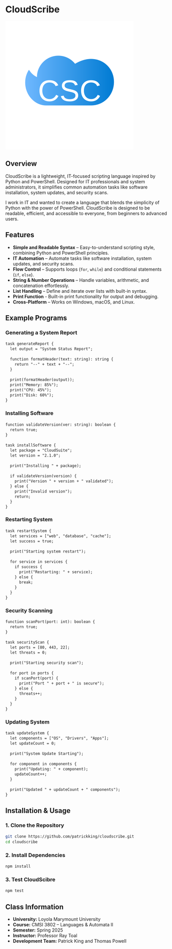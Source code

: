 # CloudScribe

![CloudScribe Logo](docs/logo.svg)

## Overview

CloudScribe is a lightweight, IT-focused scripting language inspired by Python and PowerShell. Designed for IT professionals and system administrators, it simplifies common automation tasks like software installation, system updates, and security scans. 

I work in IT and wanted to create a language that blends the simplicity of Python with the power of PowerShell. CloudScribe is designed to be readable, efficient, and accessible to everyone, from beginners to advanced users.

## Features

- **Simple and Readable Syntax** – Easy-to-understand scripting style, combining Python and PowerShell principles.
- **IT Automation** – Automate tasks like software installation, system updates, and security scans.
- **Flow Control** – Supports loops (`for`, `while`) and conditional statements (`if`, `else`).
- **String & Number Operations** – Handle variables, arithmetic, and concatenation effortlessly.
- **List Handling** – Define and iterate over lists with built-in syntax.
- **Print Function** - Built-in print functionality for output and debugging.
- **Cross-Platform** – Works on Windows, macOS, and Linux.

## Example Programs

### **Generating a System Report**

```csc
task generateReport {
  let output = "System Status Report";
  
  function formatHeader(text: string): string {
    return "--" + text + "--";
  }
  
  print(formatHeader(output));
  print("Memory: 85%");
  print("CPU: 45%");
  print("Disk: 60%");
}
```

### **Installing Software**

```csc
function validateVersion(ver: string): boolean {
  return true;
}

task installSoftware {
  let package = "CloudSuite";
  let version = "2.1.0";
  
  print("Installing " + package);
  
  if validateVersion(version) {
    print("Version " + version + " validated");
  } else {
    print("Invalid version");
    return;
  }
}
```

### **Restarting System**

```csc
task restartSystem {
  let services = ["web", "database", "cache"];
  let success = true;

  print("Starting system restart");
  
  for service in services {
    if success {
      print("Restarting: " + service);
    } else {
      break;
    }
  }
}
```

### **Security Scanning**

```csc
function scanPort(port: int): boolean {
  return true;
}

task securityScan {
  let ports = [80, 443, 22];
  let threats = 0;
  
  print("Starting security scan");
  
  for port in ports {
    if scanPort(port) {
      print("Port " + port + " is secure");
    } else {
      threats++;
    }
  }
}
```

### **Updating System**

```csc
task updateSystem {
  let components = ["OS", "Drivers", "Apps"];
  let updateCount = 0;

  print("System Update Starting");
  
  for component in components {
    print("Updating: " + component);
    updateCount++;
  }
  
  print("Updated " + updateCount + " components");
}
```



## Installation & Usage

### **1. Clone the Repository**

```sh
git clone https://github.com/patrickking/cloudscribe.git
cd cloudscribe
```

### **2. Install Dependencies**

```sh
npm install
```

### **3. Test CloudScibre**

```sh
npm test
```

## Class Information

- **University:** Loyola Marymount University
- **Course:** CMSI 3802 – Languages & Automata II
- **Semester:** Spring 2025
- **Instructor:** Professor Ray Toal
- **Development Team:** Patrick King and Thomas Powell
